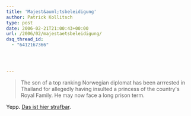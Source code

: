 ```yaml
---
title: 'Majest&auml;tsbeleidigung'
author: Patrick Kollitsch
type: post
date: 2006-02-21T21:00:43+00:00
url: /2006/02/majestaetsbeleidigung/
dsq_thread_id:
  - "6412167366"




---
```


  


> The son of a top ranking Norwegian diplomat has been arrrested in Thailand for allegedly having insulted a princess of the country's Royal Family. He may now face a long prison term.

Yepp. [Das ist hier strafbar][1].

 [1]: http://www.norwaypost.no/cgi-bin/norwaypost/imaker?id=22210